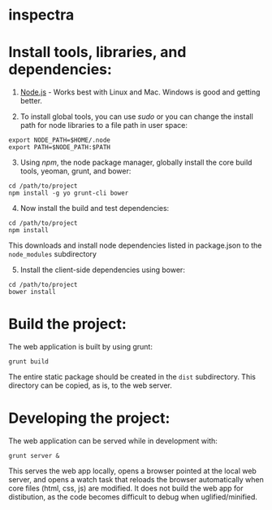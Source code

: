 # inspectra

# Install tools, libraries, and dependencies:

1. [Node.js](http://www.nodejs.org) - Works best with Linux and Mac.  Windows is good and getting better.

2. To install global tools, you can use *sudo* or you can change the install path for node libraries to a file path in user space:
```
export NODE_PATH=$HOME/.node
export PATH=$NODE_PATH:$PATH
```

3. Using *npm*, the node package manager, globally install the core build tools, yeoman, grunt, and bower:
```
cd /path/to/project
npm install -g yo grunt-cli bower
```

4. Now install the build and test dependencies:
```
cd /path/to/project
npm install
```

This downloads and install node dependencies listed in package.json to the `node_modules` subdirectory

5. Install the client-side dependencies using bower:
```
cd /path/to/project
bower install
```

# Build the project:

The web application is built by using grunt:
```
grunt build
```

The entire static package should be created in the `dist` subdirectory.  This directory can be copied, as is, to the web server.

# Developing the project:

The web application can be served while in development with:
```
grunt server &
```

This serves the web app locally, opens a browser pointed at the local web server, and opens a watch task that reloads the browser automatically when core files (html, css, js) are modified.
It does not build the web app for distibution, as the code becomes difficult to debug when uglified/minified.
